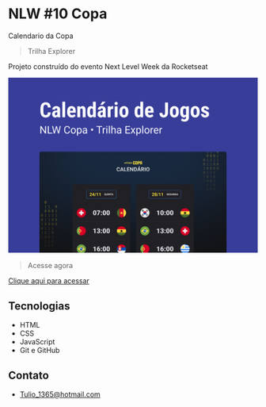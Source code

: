 # NLW #10 Copa
Calendario da Copa

>Trilha Explorer

Projeto construído do evento Next Level Week da Rocketseat

![preview](./.github/preview.jpg)

>Acesse agora

[Clique aqui para acessar](
https://avacyn07.github.io/Nlw-10-copa/)

##  Tecnologias

- HTML
- CSS
- JavaScript
- Git e GitHub

## Contato

- Tulio_1365@hotmail.com